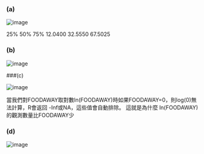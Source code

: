 ### (a) 

![image](https://github.com/user-attachments/assets/c83a5780-dcc3-411d-a3e8-3818908aa3d4)


  25%       50%       75% 
12.0400   32.5550   67.5025 
> 



### (b)

![image](https://github.com/user-attachments/assets/17517d81-c9c1-4fa5-a6fe-21fbb09126f6)



###(c) 


![image](https://github.com/user-attachments/assets/191b1cc5-eef2-4cef-9c83-32933f414a4b)

當我們對FOODAWAY取對數ln(FOODAWAY)時如果FOODAWAY=0，則log(0)無法計算，R會返回 -Inf或NA，這些值會自動排除。
這就是為什麼 ln(FOODAWAY)的觀測數量比FOODAWAY少


### (d) 

![image](https://github.com/user-attachments/assets/91579e9d-ca41-4328-a60f-673f311c69e1)
